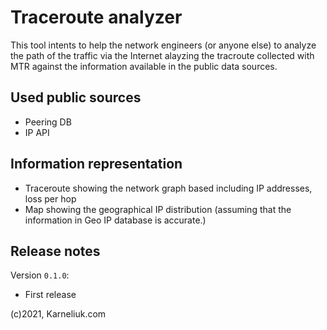 # Traceroute analyzer
This tool intents to help the network engineers (or anyone else) to analyze the path of the traffic via the Internet alayzing the tracroute collected with MTR against the information available in the public data sources.

## Used public sources
- Peering DB
- IP API

## Information representation
- Traceroute showing the network graph based including IP addresses, loss per hop
- Map showing the geographical IP distribution (assuming that the information in Geo IP database is accurate.)

## Release notes
Version `0.1.0`:
- First release

(c)2021, Karneliuk.com